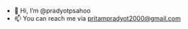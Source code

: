 - 👋 Hi, I’m @pradyotpsahoo
- 📫 You can reach me via  pritampradyot2000@gmail.com

<!---
pradyotpsahoo/pradyotpsahoo is a ✨ special ✨ repository because its `README.md` (this file) appears on your GitHub profile.
You can click the Preview link to take a look at your changes.
--->
